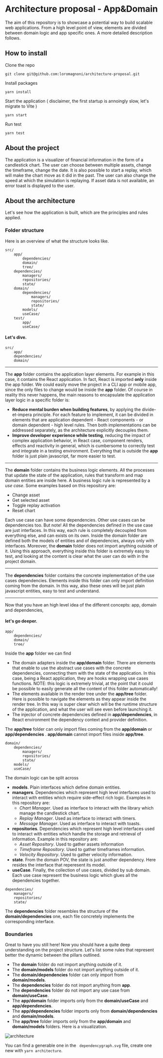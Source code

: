 # Architecture proposal - App&Domain

The aim of this repository is to showcase a potential way to build scalable web applications. From a high level point of view, elements are divided between domain logic and app specific ones. A more detailed description follows.

## How to install

Clone the repo

```
git clone git@github.com:loromagnoni/architecture-proposal.git
```

Install packages

```
yarn install
```

Start the application ( disclaimer, the first startup is annoingly slow, let's migrate to Vite )

```
yarn start
```

Run test

```
yarn test
```

## About the project

The application is a visualizer of financial information in the form of a candlestick chart. The user can choose between multiple assets, change the timeframe, change the date. It is also possible to start a replay, which will make the chart move as it did in the past. The user can also change the speed at which the simulation is replaying.
If asset data is not available, an error toast is displayed to the user.

## About the architecture

Let's see how the application is built, which are the principles and rules applied.

### Folder structure

Here is an overview of what the structure looks like.

```
src/
	app/
		dependencies/
		domain/
		tree/
	dependencies/
		managers/
		repositories/
		state/
	domain/
		dependencies/
			managers/
			repositories/
			state/
		models/
		useCase/
	test/
		app/
		useCase/
```

#### Let's dive.

```
src/
	app/
	dependencies/
	domain/
```

---

The **app** folder contains the application layer elements. For example in this case, it contains the React application. In fact, React is imported **only** inside the app folder. We could easily move the project in a CLI app or mobile app, since the only files to change would be inside the **app** folder. Of course in reality this never happens, the main reasons to encapsulate the application layer logic in a specific folder is:

- **Reduce mental burden when building features**, by applying the divide-et-impera principle. For each feature to implement, it can be divided in elements that are application dependent - React components - or domain dependent - high level rules. Then both implementations can be addressed separately, as the architecture explicitly decouples them.
- **Improve developer experience while testing**, reducing the impact of complex application behavior, in React case, component renders, effects and reactivity in general, which is cumbersome to correctly test and integrate in a testing environment. Everything that is outside the **app** folder is just plain javascript, far more easier to test.

---

The **domain** folder contains the business logic elements. All the processes that update the state of the application, rules that transform and map domain entities are inside here. A business logic rule is represented by a _use case_. Some examples based on this repository are:

- Change asset
- Get selected asset
- Toggle replay activation
- Reset chart

Each use case can have some dependencies. Other use cases can be dependencies too. But note! All the dependencies defined in the use case are just interfaces. In this way, each rule is completely decoupled from everything else, and can exists on its own.
Inside the domain folder are defined both the models of entities and of dependencies, always only with interfaces. Moreover, the **domain** folder does not import anything outside of it.
Using this approach, everything inside this folder is extremely easy to test, and looking at the content is clear what the user can do with in the project domain.

---

The **dependencies** folder contains the concrete implementation of the use cases dependencies. Elements inside this folder can only import definition coming from the domain. In this way, also these ones will be just plain javascript entities, easy to test and understand.

---

Now that you have an high level idea of the different concepts: app, domain and dependencies,

#### let's go deeper.

```
app/
	dependencies/
	domain/
	tree/
```

Inside the **app** folder we can find

- The domain adapters inside the **app/domain** folder. There are elements that enable to use the abstract use cases with the concrete dependencies, connecting them with the state of the application. In this case, being a React application, they are hooks wrapping use cases functions. NOTE: this logic is extremely trivial, at the point that it could be possible to easily generate all the content of this folder automatically!
- The elements available in the render tree under the **app/tree** folder. Here is possible to navigate the elements as they appear inside the render tree. In this way is super clear which will be the runtime structure of the application, and what the user will see even before launching it.
- The injector of concrete dependencies defined in **app/dependencies**, in React environment the dependency context and provider definition.

The **app/tree** folder can only import files coming from the **app/domain** or **app/dependencies** .
**app/domain** cannot import files inside **app/tree**.

```
domain/
	dependencies/
		managers/
		repositories/
		state/
	models/
	useCase/
```

The domain logic can be split across

- **models**. Plain interfaces which define domain entities.
- **managers**. Dependencies which represent high level interfaces used to interact with entities which require side-effect rich logic. Examples in this repository are:
  - _Chart Manager_. Used as interface to interact with the library which manage the candlestick chart.
  - _Replay Manager_. Used as interface to interact with timers.
  - _Message Manager_. Used as interface to interact with toasts.
- **repositories**. Dependencies which represent high level interfaces used to interact with entities which handle the storage and retrieval of information. Example in this repository are:
  - _Asset Repository_. Used to gather assets information
  - _Timeframe Repository_. Used to gather timeframes information.
  - _Velocity Repository_. Used to gather velocity information.
- **state**. From the domain POV, the state is just another dependency. Here resides the interface that reperesent its model.
- **useCase**. Finally, the collection of use cases, divided by sub domain. Each use case represent the business logic which glues all the dependencies together.

```
dependencies/
	managers/
	repositories/
	state/
```

The **dependencies** folder resembles the structure of the **domain/dependencies** one, each file concretely implements the corresponding interface.

### Boundaries

Great to have you still here! Now you should have a quite deep understanding on the project structure.
Let's list some rules that represent better the dynamic between the pillars outlined.

- The **domain** folder do not import anything outside of it.
- The **domain/models** folder do not import anything outside of it.
- The **domain/dependencies** folder can only import from **domain/models**.
- The **dependencies** folder do not import anything from **app**.
- The **dependencies** folder do not import any use case from **domain/useCase**.
- The **app/domain** folder imports only from the **domain/useCase** and **app/dependencies**.
- The **app/dependencies** folder imports only from **domain/dependencies** and **domain/models**.
- The **app/tree** folder imports only from the **app/domain** and **domain/models** folders.
  Here is a visualization.

![architecture](https://github.com/loromagnoni/architecture-proposal/blob/main/archietcture.png?raw=true)

You can find a generable one in the ` dependencygraph.svg` file, create one new with `yarn architecture`.

